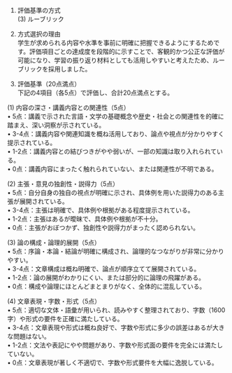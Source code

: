 1. 評価基準の方式  
(3) ルーブリック

2. 方式選択の理由  
学生が求められる内容や水準を事前に明確に把握できるようにするためです。評価項目ごとの達成度を段階的に示すことで、客観的かつ公正な評価が可能になり、学習の振り返り材料としても活用しやすいと考えたため、ルーブリックを採用しました。

3. 評価基準（20点満点）  
下記の4項目（各5点）で評価し、合計20点満点とする。

(1) 内容の深さ・講義内容との関連性（5点）  
• 5点：講義で示された言語・文学の基礎概念や歴史・社会との関連性を的確に踏まえ、深い洞察が示されている。  
• 3-4点：講義内容や関連知識を概ね活用しており、論点や視点が分かりやすく提示されている。  
• 1-2点：講義内容との結びつきがやや弱いが、一部の知識は取り入れられている。  
• 0点：講義内容にまったく触れられていない、または関連性が不明である。  

(2) 主張・意見の独創性・説得力（5点）  
• 5点：自分自身の独自の視点が明確に示され、具体例を用いた説得力のある主張が展開されている。  
• 3-4点：主張は明確で、具体例や根拠がある程度提示されている。  
• 1-2点：主張はあるが曖昧で、具体例や根拠が不十分。  
• 0点：主張がおぼつかず、独創性や説得力がまったく認められない。  

(3) 論の構成・論理的展開（5点）  
• 5点：序論・本論・結論が明確に構成され、論理的なつながりが非常に分かりやすい。  
• 3-4点：文章構成は概ね明確で、論点が順序立てて展開されている。  
• 1-2点：論の展開がわかりにくい、または部分的に論理の飛躍がある。  
• 0点：構成や論理にほとんどまとまりがなく、全体的に混乱している。  

(4) 文章表現・字数・形式（5点）  
• 5点：適切な文体・語彙が用いられ、読みやすく整理されており、字数（1600字）や形式の要件を正確に満たしている。  
• 3-4点：文章表現や形式は概ね良好で、字数や形式に多少の誤差はあるが大きな問題はない。  
• 1-2点：文法や表記にやや問題があり、字数や形式面の要件を完全には満たしていない。  
• 0点：文章表現が著しく不適切で、字数や形式要件を大幅に逸脱している。  
